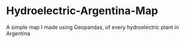 # Hydroelectric-Argentina-Map
A simple map I made using Geopandas, of every hydroelectric plant in Argentina
